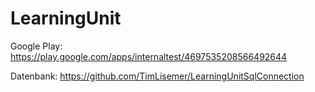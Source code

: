 # LearningUnit

Google Play:
https://play.google.com/apps/internaltest/4697535208566492644


Datenbank:
https://github.com/TimLisemer/LearningUnitSqlConnection
